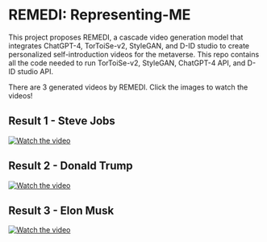 # REMEDI: Representing-ME

This project proposes REMEDI, a cascade video generation model that integrates ChatGPT-4, TorToiSe-v2, StyleGAN, and D-ID studio to create personalized self-introduction videos for the metaverse. This repo contains all the code needed to run TorToiSe-v2, StyleGAN, ChatGPT-4 API, and D-ID studio API.

There are 3 generated videos by REMEDI. Click the images to watch the videos!

## Result 1 - Steve Jobs

[![Watch the video](https://img.youtube.com/vi/QHUvBSEBgrQ/0.jpg)](https://www.youtube.com/watch?v=QHUvBSEBgrQ)


## Result 2 - Donald Trump

[![Watch the video](https://img.youtube.com/vi/1nvCJsm_orE/0.jpg)](https://www.youtube.com/watch?v=1nvCJsm_orE)


## Result 3 - Elon Musk

[![Watch the video](https://img.youtube.com/vi/nrqS4_CPcsI/0.jpg)](https://youtu.be/nrqS4_CPcsI)
